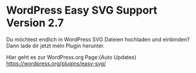 # WordPress Easy SVG Support Version 2.7


Du möchtest endlich in WordPress SVG Dateien hochladen und einbinden? Dann lade dir jetzt mein Plugin herunter. 

Hier geht es zur WordPress.org Page:(Auto Updates)  
https://wordpress.org/plugins/easy-svg/ 